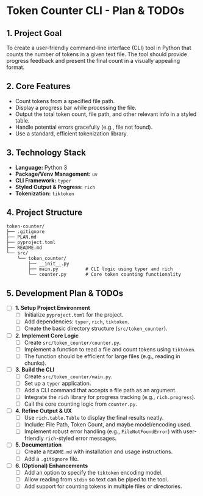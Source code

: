 # Token Counter CLI - Plan & TODOs

## 1. Project Goal

To create a user-friendly command-line interface (CLI) tool in Python that counts the number of tokens in a given text file. The tool should provide progress feedback and present the final count in a visually appealing format.

## 2. Core Features

- Count tokens from a specified file path.
- Display a progress bar while processing the file.
- Output the total token count, file path, and other relevant info in a styled table.
- Handle potential errors gracefully (e.g., file not found).
- Use a standard, efficient tokenization library.

## 3. Technology Stack

- **Language:** Python 3
- **Package/Venv Management:** `uv`
- **CLI Framework:** `typer`
- **Styled Output & Progress:** `rich`
- **Tokenization:** `tiktoken`

## 4. Project Structure

```
token-counter/
├── .gitignore
├── PLAN.md
├── pyproject.toml
├── README.md
└── src/
    └── token_counter/
        ├── __init__.py
        ├── main.py          # CLI logic using typer and rich
        └── counter.py       # Core token counting functionality
```

## 5. Development Plan & TODOs

- [ ] **1. Setup Project Environment**
    - [ ] Initialize `pyproject.toml` for the project.
    - [ ] Add dependencies: `typer`, `rich`, `tiktoken`.
    - [ ] Create the basic directory structure (`src/token_counter`).

- [ ] **2. Implement Core Logic**
    - [ ] Create `src/token_counter/counter.py`.
    - [ ] Implement a function to read a file and count tokens using `tiktoken`.
    - [ ] The function should be efficient for large files (e.g., reading in chunks).

- [ ] **3. Build the CLI**
    - [ ] Create `src/token_counter/main.py`.
    - [ ] Set up a `typer` application.
    - [ ] Add a CLI command that accepts a file path as an argument.
    - [ ] Integrate the `rich` library for progress tracking (e.g., `rich.progress`).
    - [ ] Call the core counting logic from `counter.py`.

- [ ] **4. Refine Output & UX**
    - [ ] Use `rich.table.Table` to display the final results neatly.
    - [ ] Include: File Path, Token Count, and maybe model/encoding used.
    - [ ] Implement robust error handling (e.g., `FileNotFoundError`) with user-friendly `rich`-styled error messages.

- [ ] **5. Documentation**
    - [ ] Create a `README.md` with installation and usage instructions.
    - [ ] Add a `.gitignore` file.

- [ ] **6. (Optional) Enhancements**
    - [ ] Add an option to specify the `tiktoken` encoding model.
    - [ ] Allow reading from `stdin` so text can be piped to the tool.
    - [ ] Add support for counting tokens in multiple files or directories.

